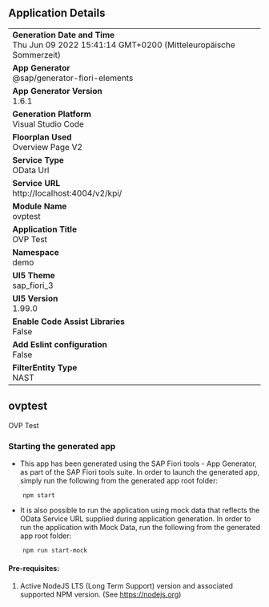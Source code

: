 ## Application Details
|               |
| ------------- |
|**Generation Date and Time**<br>Thu Jun 09 2022 15:41:14 GMT+0200 (Mitteleuropäische Sommerzeit)|
|**App Generator**<br>@sap/generator-fiori-elements|
|**App Generator Version**<br>1.6.1|
|**Generation Platform**<br>Visual Studio Code|
|**Floorplan Used**<br>Overview Page V2|
|**Service Type**<br>OData Url|
|**Service URL**<br>http://localhost:4004/v2/kpi/
|**Module Name**<br>ovptest|
|**Application Title**<br>OVP Test|
|**Namespace**<br>demo|
|**UI5 Theme**<br>sap_fiori_3|
|**UI5 Version**<br>1.99.0|
|**Enable Code Assist Libraries**<br>False|
|**Add Eslint configuration**<br>False|
|**FilterEntity Type**<br>NAST|

## ovptest

OVP Test

### Starting the generated app

-   This app has been generated using the SAP Fiori tools - App Generator, as part of the SAP Fiori tools suite.  In order to launch the generated app, simply run the following from the generated app root folder:

```
    npm start
```

- It is also possible to run the application using mock data that reflects the OData Service URL supplied during application generation.  In order to run the application with Mock Data, run the following from the generated app root folder:

```
    npm run start-mock
```

#### Pre-requisites:

1. Active NodeJS LTS (Long Term Support) version and associated supported NPM version.  (See https://nodejs.org)


